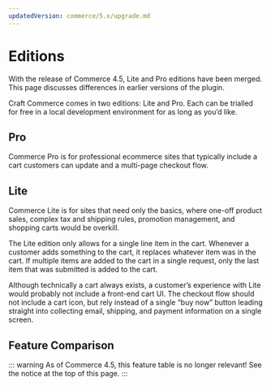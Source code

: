 ```yaml
---
updatedVersion: commerce/5.x/upgrade.md
---
```


# Editions

<Block label="Commerce Edition Changes">

With the release of Commerce 4.5, Lite and Pro editions have been merged. This page discusses differences in earlier versions of the plugin.

</Block>

Craft Commerce comes in two editions: Lite and Pro. Each can be trialled for free in a local development environment for as long as you’d like.

## Pro

Commerce Pro is for professional ecommerce sites that typically include a cart customers can update and a multi-page checkout flow.

## Lite

Commerce Lite is for sites that need only the basics, where one-off product sales, complex tax and shipping rules, promotion management, and shopping carts would be overkill.

The Lite edition only allows for a single line item in the cart. Whenever a customer adds something to the cart, it replaces whatever item was in the cart. If multiple items are added to the cart in a single request, only the last item that was submitted is added to the cart.

Although technically a cart always exists, a customer’s experience with Lite would probably not include a front-end cart UI. The checkout flow should not include a cart icon, but rely instead of a single “buy now” button leading straight into collecting email, shipping, and payment information on a single screen.

## Feature Comparison

::: warning
As of Commerce 4.5, this feature table is no longer relevant! See the notice at the top of this page.
:::

<EditionComparison />
